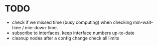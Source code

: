 # TODO

* check if we missed time (busy computing) when checking 
  min-wait-time / min-down-time.
* subscribe to interfaces, keep interface numbers up-to-date
* cleanup nodes after a config change check all limits

